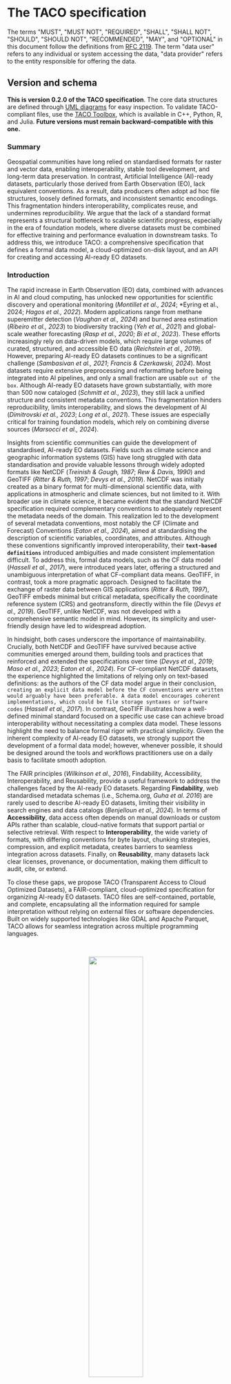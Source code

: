 # The TACO specification

The terms "MUST", "MUST NOT", "REQUIRED", "SHALL", "SHALL NOT", "SHOULD", "SHOULD NOT", "RECOMMENDED", "MAY", and "OPTIONAL" in this document follow the definitions from [RFC 2119](https://www.ietf.org/rfc/rfc2119.txt). The term "data user" refers to any individual or system accessing the data, "data provider" refers to the entity responsible for offering the data.

## Version and schema

**This is version 0.2.0 of the TACO specification**. The core data structures are defined through [UML diagrams](https://github.com/tacofoundation/specification/tree/main/diagrams) for easy inspection. To validate TACO-compliant files, use the [TACO Toolbox](https://github.com/tacofoundation/taco-toolbox), which is available in C++, Python, R, and Julia. **Future versions must remain backward-compatible with this one.**

### Summary

Geospatial communities have long relied on standardised formats for raster and vector data, enabling interoperability, stable tool development, and long-term data preservation. In contrast, Artificial Intelligence (AI)-ready datasets, particularly those derived from Earth Observation (EO), lack equivalent conventions. As a result, data producers often adopt ad hoc file structures, loosely defined formats, and inconsistent semantic encodings. This fragmentation hinders interoperability, complicates reuse, and undermines reproducibility. We argue that the lack of a standard format represents a structural bottleneck to scalable scientific progress, especially in the era of foundation models, where diverse datasets must be combined for effective training and performance evaluation in downstream tasks. To address this, we introduce TACO: a comprehensive specification that defines a formal data model, a cloud-optimized on-disk layout, and an API for creating and accessing AI-ready EO datasets.

### Introduction

The rapid increase in Earth Observation (EO) data, combined with advances in AI and cloud computing, has unlocked new opportunities for scientific discovery and operational monitoring (*Montillet et al., 2024*; *Eyring et al., 2024; *Hagos et al., 2022*). Modern applications range from methane superemitter detection (*Vaughan et al., 2024*) and burned area estimation (*Ribeiro et al., 2023*) to biodiversity tracking (*Yeh et al., 2021*) and global-scale weather forecasting (*Rasp et al., 2020; Bi et al., 2023*). These efforts increasingly rely on data-driven models, which require large volumes of curated, structured, and accessible EO data (*Reichstein et al., 2019*). However, preparing AI-ready EO datasets continues to be a significant challenge (*Sambasivan et al., 2021*; *Francis & Czerkawski, 2024*). Most datasets require extensive preprocessing and reformatting before being integrated into AI pipelines, and only a small fraction are usable `out of the box`. Although AI-ready EO datasets have grown substantially, with more than 500 now cataloged (*Schmitt et al., 2023*), they still lack a unified structure and consistent metadata conventions. This fragmentation hinders reproducibility, limits interoperability, and slows the development of AI (*Dimitrovski et al., 2023*; *Long et al., 2021*). These issues are especially critical for training foundation models, which rely on combining diverse sources (*Marsocci et al., 2024*).

Insights from scientific communities can guide the development of standardised, AI-ready EO datasets. Fields such as climate science and geographic information systems (GIS) have long struggled with data standardisation and provide valuable lessons through widely adopted formats like NetCDF (_Treinish & Gough, 1987_; _Rew & Davis, 1990_) and GeoTIFF (_Ritter & Ruth, 1997_; _Devys et al., 2019_). NetCDF was initially created as a binary format for multi-dimensional scientific data, with applications in atmospheric and climate sciences, but not limited to it. With broader use in climate science, it became evident that the standard NetCDF specification required complementary conventions to adequately represent the metadata needs of the domain. This realization led to the development of several metadata conventions, most notably the CF (Climate and Forecast) Conventions (*Eaton et al., 2024*), aimed at standardising the description of scientific variables, coordinates, and attributes. Although these conventions significantly improved interoperability, their __`text-based definitions`__ introduced ambiguities and made consistent implementation difficult. To address this, formal data models, such as the CF data model (*Hassell et al., 2017*), were introduced years later, offering a structured and unambiguous interpretation of what CF-compliant data means. GeoTIFF, in contrast, took a more pragmatic approach. Designed to facilitate the exchange of raster data between GIS applications (*Ritter & Ruth, 1997*), GeoTIFF embeds minimal but critical metadata, specifically the coordinate reference system (CRS) and geotransform, directly within the file (*Devys et al., 2019*). GeoTIFF, unlike NetCDF, was not developed with a comprehensive semantic model in mind. However, its simplicity and user-friendly design have led to widespread adoption.

In hindsight, both cases underscore the importance of maintainability. Crucially, both NetCDF and GeoTIFF have survived because active communities emerged around them, building tools and practices that reinforced and extended the specifications over time (*Devys et al., 2019*; *Maso et al., 2023*; *Eaton et al., 2024*). For CF-compliant NetCDF datasets, the experience highlighted the limitations of relying only on text-based definitions: as the authors of the CF data model argue in their conclusion, `creating an explicit data model before the CF conventions were written would arguably have been preferable. A data model encourages coherent implementations, which could be file storage syntaxes or software codes` (_Hassell et al., 2017_). In contrast, GeoTIFF illustrates how a well-defined minimal standard focused on a specific use case can achieve broad interoperability without necessitating a complex data model. These lessons highlight the need to balance formal rigor with practical simplicity. Given the inherent complexity of AI-ready EO datasets, we strongly support the development of a formal data model; however, whenever possible, it should be designed around the tools and workflows practitioners use on a daily basis to facilitate smooth adoption.

The FAIR principles (*Wilkinson et al., 2016*), Findability, Accessibility, Interoperability, and Reusability, provide a useful framework to address the challenges faced by the AI-ready EO datasets. Regarding **Findability**, web standardised metadata schemas (i.e., Schema.org, _Guha et al. 2016_) are rarely used to describe AI-ready EO datasets, limiting their visibility in search engines and data catalogs (_Benjelloun et al., 2024_). In terms of **Accessibility**, data access often depends on manual downloads or custom APIs rather than scalable, cloud-native formats that support partial or selective retrieval. With respect to **Interoperability**, the wide variety of formats, with differing conventions for byte layout, chunking strategies, compression, and explicit metadata, creates barriers to seamless integration across datasets. Finally, on **Reusability**, many datasets lack clear licenses, provenance, or documentation, making them difficult to audit, cite, or extend.

To close these gaps, we propose TACO (Transparent Access to Cloud Optimized Datasets), a FAIR-compliant, cloud-optimized specification for organizing AI-ready EO datasets. TACO files are self-contained, portable, and complete, encapsulating all the information required for sample interpretation without relying on external files or software dependencies. Built on widely supported technologies like GDAL and Apache Parquet, TACO allows for seamless integration across multiple programming languages.

<p>&nbsp;</p>
<a name="fig1">
<p align="center">
  <img src="https://github.com/user-attachments/assets/17a84407-0cd1-4da4-9e0d-2e22beda7087" width="50%">
</p>
</a>
<sub><strong>Figure 1:</strong> Conceptual organization of the TACO Specification. The Data Model (A) is composed of two layers: Logical Structure (describing the relationships between data and metadata) and Semantic Description (standardised metadata definitions). These layers collectively define the Data Format (B), specifying how data is stored, which can be created and accessed through a dedicated API (C) consisting of the ToolBox (for creation) and the Reader (for reading).</sub>
<p>&nbsp;</p>

### The specification

The TACO specification defines the data model, file format, and API ([**Figure 1**](#fig1)). Here, the **_data model_** refers to an abstract representation of a dataset that defines the rules, constraints, and relationships connecting metadata to the associated data assets ([**Figure 2**](#fig2)). The **_data format_** defines the physical representation of the dataset, specifying how data and metadata are encoded, stored, and organized. Finally, the API specifies the programmatic methods and conventions by which users and applications can interact with TACO-compliant datasets. By providing a unique and well-structured interface, the API abstracts the underlying complexity of the data format and data model, allowing data users to query, modify, and even integrate multiple TACO datasets.

#### The Data Model

The logical structure of the TACO data model is illustrated in the UML diagram in [**Figure 2**](#fig2). At its core, a TACO dataset is defined as a structured collection of minimal self-contained data units, called SAMPLEs, organized within a container, called TORTILLA, and enriched by dataset-level metadata.

<p>&nbsp;</p>
<a name="fig2">
<p align="center">
<img src="https://github.com/user-attachments/assets/f41109aa-357f-4a2c-b348-e39192a9ccc6" alt="TACO logical structure" width="75%">
</p>
</a>
<sub><strong>Figure 2:</strong> TACO logical structure. A <code>SAMPLE</code> encapsulates raw data and metadata, with a pointer to a <code>DataSource</code>. Supported data sources include <code>GDALDataset</code>, <code>BYTES</code>, and <code>TORTILLA</code>. TACO extends <code>TORTILLA</code> by adding high-level dataset metadata.</sub>
<p>&nbsp;</p>


A SAMPLE represents the minimal self-contained and smallest indivisible unit for AI training and evaluation. Each SAMPLE encapsulates the actual data and metadata ([**Figure 3**](#fig3)). Importantly, each SAMPLE contains a pointer to a DataSource that specifies how to access the underlying data. A SAMPLE supports three primary DataSource types: (i) GDALDataset, for raster or vector data readable by the GDAL library; (ii) BYTES, representing raw byte streams for unsupported or custom formats; and (iii) TORTILLA. While the BYTES option is available, GDALDataset is recommended for partial read support.

<p>&nbsp;</p>
<a name="fig3"></a>
<p align="center">
  <img src="https://github.com/user-attachments/assets/52dad4b8-d680-4f43-b666-23572e48df2e" alt="Semantic description of SAMPLE metadata" width="80%">
</p>
<sub><strong>Figure 3:</strong> Semantic description of the <code>SAMPLE</code> metadata. The <code>Metadata</code> class contains essential file identification and storage fields. An abstract <code>Extension</code> class defines the interface for optional metadata, allowing for expansion. Specific extensions (marked with <code>&lt;&lt;Extension&gt;&gt;</code> in the header) like <code>STAC</code>, <code>RAI</code>, <code>STATS</code>, <code>Flood</code>, and <code>Methane</code> inherit from <code>Extension</code>, each adding domain-specific attributes. This design enables adding extensions without modifying the core <code>Metadata</code> structure.</sub>
<p>&nbsp;</p>

The TORTILLA serves as a container that manages multiple SAMPLE instances. All SAMPLEs within a TORTILLA share a uniform metadata schema, enabling the combined metadata to be represented as a dataframe. Since TORTILLA implements the DataSource interface, it can be referenced within a SAMPLE, enabling recursive nesting of TORTILLA containers. This design supports the representation of hierarchical datasets while preserving the modularity and self-contained nature of individual SAMPLEs. Building upon TORTILLA, the TACO class extends this container structure by adding comprehensive dataset-level metadata ([**Figure 4**](#fig4)). This additional metadata provides a semantic collection overview, supporting dataset management, discovery, and interoperability.

<p>&nbsp;</p>
<a name="fig4"></a>
<p align="center">
  <img src="https://github.com/user-attachments/assets/e522fc11-7cc1-4670-a836-3491c1c2b1c2" alt="Semantic description of SAMPLE metadata" width="80%">
</p>
<sub><strong>Figure 4:</strong> Semantic description of the TACO dataset-level metadata. Core dataset information is structured in the Metadata class, linking mandatory and optional fields. Extensions, modeled through the abstract Extension class, allow modular inclusion of additional metadata such as RAI, Publications, and Sensor information, ensuring flexibility and scalability.</sub>
<p>&nbsp;</p>

#### Semantic Description

This section defines the structure of the metadata associated with each individual SAMPLE ([**Figure 3**](#fig3)) and with the TACO dataset ([**Figure 4**](#fig4)) as a whole. Metadata is organized into three categories: (1) Core (required fields), (2) Optional (non-essential fields providing additional context or supporting specific functionalities), and (3) Automatic (fields automatically generated by the TACO API; generation is based exclusively on core metadata and never on optional fields).

<p>&nbsp;</p>
<a name="tab1"></a>
<table>
  <thead>
    <tr>
      <th><strong>Field</strong></th>
      <th><strong>Type</strong></th>
      <th><strong>Details</strong></th>
    </tr>
  </thead>
  <tbody>
    <tr>
      <td><code>tortilla:id</code></td>
      <td>String</td>
      <td><strong>CORE</strong>. Unique identifier for each item.</td>
    </tr>
    <tr>
      <td><code>tortilla:file_format</code></td>
      <td>String</td>
      <td>
        <strong>CORE</strong>. The format name <strong>MUST</strong> follow the GDAL naming convention. For example:
        <ul>
          <li>GeoTIFF files use the format name <code>GTiff</code>.</li>
          <li>JPEG files use the format name <code>JPEG</code>.</li>
        </ul>
        <strong>Additional Supported Formats:</strong>
        <ul>
          <li><code>BYTES</code>: Used for data formats not supported by GDAL.</li>
          <li><code>TORTILLA</code>: Used when the file represents a nested TORTILLA structure.</li>
        </ul>
      </td>
    </tr>
    <tr>
      <td><code>tortilla:offset</code></td>
      <td>Long</td>
      <td><strong>AUTOMATIC</strong>. Byte offset where the item’s data begins in the file. This field is automatically generated by the <code>taco-toolbox</code>.</td>
    </tr>
    <tr>
      <td><code>tortilla:length</code></td>
      <td>Long</td>
      <td><strong>AUTOMATIC</strong>. Number of bytes that the item’s data occupies. This field is automatically generated by the <code>taco-toolbox</code>.</td>
    </tr>
    <tr>
      <td><code>tortilla:data_split</code></td>
      <td>String</td>
      <td>
        <strong>OPTIONAL</strong>. The data split type. <strong>MUST</strong> be one of the following:
        <ul>
          <li><code>train</code>: Training data.</li>
          <li><code>test</code>: Testing data.</li>
          <li><code>validation</code>: Validation data.</li>
        </ul>
      </td>
    </tr>
  </tbody>
</table>
<p><strong>Table 1:</strong> Core Schema for <code>SAMPLE</code> Metadata</p>
<p>&nbsp;</p>

At the `SAMPLE` level, two core attributes are required: `tortilla:id`, a unique string that identifies each `SAMPLE`, and `tortilla:file_format`, which specifies the data format—either `TORTILLA`, `BYTES`, or any format supported by GDAL. An optional field, `tortilla:data_split`, indicates the dataset partition to which the sample belongs (e.g., training, validation, or testing). Additionally, the fields `tortilla:offset` (denoting the position within a TORTILLA archive) and `tortilla:length` (the sample's size) are automatically computed by the TACO API ([**Table 1**](#tab1)). The current specification supports three optional extensions: STAC, Responsible AI (RAI), and sample statistics (STATS), which are described in detail in the [`SAMPLE` Extensions section](#sample-level-extension).

At the dataset level, TACO defines a `Metadata` class that encapsulates both core and optional fields describing the dataset’s provenance, structure, and content ([**Table 2**](#tab2)). Core fields include a persistent identifier (`id`), versioning information (`taco_version`, `dataset_version`), spatiotemporal coverage (`extent`), a human-readable description (`description`), licensing details (`licenses`), and contact information for both dataset providers (`providers`) and the individual responsible for converting the data into TACO (`data_curator`). Several of these core fields employ nested structures or lists to represent complex information. For example, both `providers` and `data_curator` are modeled as lists of `Contact` objects, each containing attributes such as name, affiliation, and email. The `extent` field uses nested list structures to capture spatial and temporal bounds, while the `licenses` field is represented by a `Licenses` class that can wrap one or more license entries.

Optional fields in the `Metadata` class include a dataset title, descriptive keywords, and high-level information about intended use, such as the task type and split strategy. Links to external resources can be provided via the optional `raw_link` and `discuss_link` fields, both represented by a `Hyperlink` class that includes an `href` and a textual `description`. TACO metadata is designed to be extensible: additional modules can be integrated by inheriting from an abstract `Extension` class. Check the [`TACO` Extensions section](#taco-level-extension) for more details.

<p>&nbsp;</p>

| **Field**         | **Type**                                           | **Details**                                                                                                           |
| ----------------- | -------------------------------------------------- | --------------------------------------------------------------------------------------------------------------------- |
| `id`              | String                                             | **CORE**. A unique identifier for the dataset.                                                                        |
| `taco_version`    | String                                             | **CORE**. The version of the TACO specification.                                                                      |
| `dataset_version` | String                                             | **CORE**. Version of the dataset.                                                                                     |
| `description`     | String                                             | **CORE**. Description of the dataset.                                                                                 |
| `licenses`        | List of strings                                    | **CORE**. License(s) of the dataset. It is recommended to use [SPDX License identifiers](https://spdx.org/licenses/). |
| `extent`          | [Extent Object](#extent-object)                    | **CORE**. Spatial and temporal extents.                                                                               |
| `providers`       | List of [Person Objects](#person-object)           | **CORE**. A list of persons who participated in the creation of the dataset.                                          |
| `curators`        | List of [Person Objects](#person-object)           | **CORE**. A list of persons responsible for converting the dataset to TACO compliance.                                |
| `title`           | String                                             | **OPTIONAL**. Title of the dataset. Maximum length: 250 characters.                                                   |
| `keywords`        | List of strings                                    | **OPTIONAL**. List of keywords describing the dataset.                                                                |
| `task`            | [Task Object](#task-extension)                        | **OPTIONAL**. Refers to the most relevant task defined by the TACO specification.                                     |
| `split_strategy`  | [Split Strategy Object](#split-strategy-extension) | **OPTIONAL**. Chosen from an explicit list of method names.                                                           |
| `discuss_link`    | [HyperLink Object](#hyperlink-object)              | **OPTIONAL**. A link to a discussion forum or community page.                                                         |
| `raw_link`        | [HyperLink Object](#hyperlink-object)              | **OPTIONAL**. Link to the raw dataset (if not in native TACO format).                                                 |

<p>&nbsp;</p>


#### Data format

The **TORTILLA** and **TACO** file formats are designed to efficiently store large-scale datasets using a binary serialization scheme ([**Figure 5**](#fig5)). Each TORTILLA file enforces a consistent schema and metadata structure across all its samples. Metadata is stored in the **FOOTER** using Apache Parquet, while the corresponding sample data is stored as a Binary Large Object (**BLOB**). Each row in the Apache Parquet file corresponds to a distinct `SAMPLE` object. The **BLOB** and the **FOOTER** are combined into a single file, constituting the TORTILLA format (see [**Figure 5**](#fig5)). Notably, the format enables partial reads of the **BLOB** during sample-level access, while the **FOOTER** is read entirely only once at load time.

<p>&nbsp;</p>
<a name="fig5"></a>
<p align="center">
  <img src="https://github.com/user-attachments/assets/47cf46be-6f40-4aec-bf97-9a674021bcfa" alt="Semantic description of SAMPLE metadata" width="80%">
</p>
<sub><strong>Figure 5:</strong> Structure of the TACO and TORTILLA file format, used as the underlying container for SAMPLEs. The format consists of a 200-byte static header followed by a dynamic segment. The static section encodes file-level metadata including a magic number (MB), footer offset (FO) and length (FL), data partition (DP), and pointers to the metadata collection (CO and CL, only for TACO). The dynamic section serializes data blobs (DATA), sample-level descriptors (FOOTER), and, in the case of TACO files only, a dataset-level metadata block (COLLECTION) encoded in UTF-8 JSON.</sub>
<p>&nbsp;</p>

A **TACO** file extends the TORTILLA format by appending dataset-level metadata (the **COLLECTION**), encoded in JSON at the end of the file. This design ensures that both TORTILLA and TACO files are self-contained, portable, and complete, encapsulating all information required to interpret samples without reliance on external files or software dependencies.

Each file begins with a fixed 200-byte **HEADER** that includes a 2-byte magic number, an 8-byte offset and length for the **FOOTER**, and an 8-byte data partition count indicating the dataset's number of segments. This count allows the TACO API to verify dataset completeness and reconstruct the full archive correctly. TACO files introduce two additional 8-byte fields for the **COLLECTION** offset and length. Both formats reserve unused space in the header for future use: 174 bytes in TORTILLA and 158 bytes in TACO.

The TACO API (Section [**API**](#api)) automatically generates certain fields based on the input data. For instance, it records sample-level offsets and lengths as columns in the **FOOTER**, enabling efficient random access to individual samples (illustrated by the red dotted line in [**Figure 5**](#fig5)). To support multi-language interoperability and partial reads, TACO relies on GDAL’s Virtual File System (VFS), particularly the `/vsisubfile/` handler, which allows byte ranges within a TACO file to be treated as standalone `GDALDataset` objects. This enables fast random access without reading the entire **BLOB** region. TACO also supports cloud-optimized access, leveraging additional GDAL VFS handlers such as `/vsicurl/`, `/vsis3/`, `/vsiaz/`, `/vsigs/`, `/vsioss/`, and `/vsiswift/`, ensuring high-performance reads across diverse cloud storage platforms.

<p>&nbsp;</p>
<a name="fig6"></a>
<p align="center">
  <img src="https://github.com/user-attachments/assets/ac910f8e-84d8-4b1a-bcbe-d46dba349692" width="80%">
</p>
<sub><strong>Figure 6:</strong> This diagram illustrates the key components of the TACO Toolbox API and their relationships. The Toolbox is responsible for creating, editing, and mapping between standards.</sub>
<p>&nbsp;</p>

#### API

The TACO API consists of two main components: the **Toolbox** ([**Figure 6**](#fig6)) and the **Reader** ([**Figure 7**](#fig7)). The Toolbox provides data classes for the core TACO models—`SAMPLE`, `TORTILLA`, and `TACO`—enabling users to define and modify dataset structures entirely through code. It includes a `create()` method that serializes both data and metadata into fully compliant TACO or TORTILLA files. Additionally, the `edit()` method allows users to update existing files, whether adjusting the `COLLECTION` or the `FOOTER`.

Format conversion is supported through optional utilities such as `tortilla2taco()`, `taco2tortilla()`, `footer2geoparquet()`, and `footer2geoparquetstac()`. Exporters like `collection2stac()`, `collection2croissant()`, `collection2datacite()`, and `collection2datacard()` enable collection-level metadata generation in STAC, Croissant, DataCite, or Markdown formats.

The **Reader** component provides a simple interface to load and interact with TACO and TORTILLA files. It implements a `load()` function that retrieves the `FOOTER` and, if called with `collection=True`, also returns the `COLLECTION`. A `compile()` function must also be provided to create smaller subsets of existing TACO or TORTILLA files.

The Reader is designed to operate within a DataFrame interface in the target programming language (e.g., R, Python, or Julia), mapping the `FOOTER` to a DataFrame object. Additionally, a `read` method must be implemented on the DataFrame to expose GDAL VFS access (Figure\~\ref{fig\:api\_reader}). Optional helper functions can also be included to perform sanity checks and validate file compliance with the TACO format specification.

<p>&nbsp;</p>
<a name="fig7"></a>
<p align="center">
  <img src="https://github.com/user-attachments/assets/ac910f8e-84d8-4b1a-bcbe-d46dba349692" width="80%">
</p>
<sub><strong>Figure 7:</strong> Overview of the TACO Reader API. This diagram illustrates the core components and their interactions. The Reader parses the FOOTER of TACO and TORTILLA objects and converts them into a DataFrame. Individual SAMPLEs can then be accessed using the read method, which enables sample-level querying and downstream analysis.</sub>
<p>&nbsp;</p>

## Extensions

### Sample-level Semantic Description

#### STAC extension

This section describes the integration of SpatioTemporal Asset Catalog (STAC) metadata at the item level, where each `SAMPLE` corresponds to a STAC Item. STAC provides a standardized schema for spatially and temporally contextualizing assets. Although our schema does not adopt the exact naming conventions defined in official STAC, the current `SAMPLE` STAC extension allows for a direct mapping between the two specifications.

<table>
  <thead>
    <tr>
      <th><strong>Field</strong></th>
      <th><strong>Type</strong></th>
      <th><strong>Details</strong></th>
    </tr>
  </thead>
  <tbody>
    <tr>
      <td><code>stac:crs</code></td>
      <td>String</td>
      <td><strong>CORE</strong>. The Coordinate Reference System (CRS), specified using a recognized authority (EPSG, ESRI or SR-ORG).</td>
    </tr>
    <tr>
      <td><code>stac:geotransform</code></td>
      <td>Array of Floats</td>
      <td><strong>CORE</strong>. A 6-element array defining the affine transformation from pixel to spatial coordinates, following GDAL conventions:  
        <ul>
          <li><code>a</code>: Top-left x-coordinate of the upper-left pixel</li>
          <li><code>b</code>: Pixel width (x-resolution)</li>
          <li><code>c</code>: Row rotation (usually 0)</li>
          <li><code>d</code>: Top-left y-coordinate of the upper-left pixel</li>
          <li><code>e</code>: Column rotation (usually 0)</li>
          <li><code>f</code>: Negative pixel height (y-resolution, negative for north-up)</li>
        </ul>
      </td>
    </tr>
    <tr>
      <td><code>stac:tensor_shape</code></td>
      <td>Array of integers</td>
      <td><strong>CORE</strong>. The spatial dimensions of the sample.</td>
    </tr>
    <tr>
      <td><code>stac:time_start</code></td>
      <td>Integer</td>
      <td><strong>CORE</strong>. Timestamp in seconds since UNIX epoch, representing the nominal start of acquisition.</td>
    </tr>
    <tr>
      <td><code>stac:time_end</code></td>
      <td>Integer</td>
      <td><strong>CORE</strong>. Timestamp marking the end of the acquisition or composite period.</td>
    </tr>
    <tr>
      <td><code>stac:centroid</code></td>
      <td>String</td>
      <td><strong>AUTOMATIC</strong>. Centroid of the sample in WKT <code>POINT</code> (EPSG:4326).</td>
    </tr>
  </tbody>
</table>

#### RAI extension

The RAI (Responsible AI) extension automatically enriches each `SAMPLE` with socioeconomic and environmental indicators by spatially overlaying its footprint with global datasets.

<table>
  <thead>
    <tr>
      <th><strong>Field</strong></th>
      <th><strong>Type</strong></th>
      <th><strong>Details</strong></th>
    </tr>
  </thead>
  <tbody>
    <tr>
      <td><code>rai:elevation</code></td>
      <td>Long</td>
      <td><strong>AUTOMATIC</strong>. Average elevation in meters within the Sample footprint (from <a href="https://doi.org/10.5069/G9028PQB">Copernicus DEM</a>).</td>
    </tr>
    <tr>
      <td><code>rai:cisi</code></td>
      <td>Float</td>
      <td><strong>AUTOMATIC</strong>. Critical Infrastructure Spatial Index (0–1). See <a href="https://doi.org/10.1038/s41597-022-01218-4">doi:10.1038/s41597-022-01218-4</a>.</td>
    </tr>
    <tr>
      <td><code>rai:gdp</code></td>
      <td>Float</td>
      <td><strong>AUTOMATIC</strong>. GDP (USD/year) averaged over footprint. See <a href="https://doi.org/10.1038/sdata.2018.4">doi:10.1038/sdata.2018.4</a>.</td>
    </tr>
    <tr>
      <td><code>rai:hdi</code></td>
      <td>Float</td>
      <td><strong>AUTOMATIC</strong>. Human Development Index (0–1). See <a href="https://doi.org/10.1038/sdata.2018.4">doi:10.1038/sdata.2018.4</a>.</td>
    </tr>
    <tr>
      <td><code>rai:gmi</code></td>
      <td>Float</td>
      <td><strong>AUTOMATIC</strong>. Global human modification index. See <a href="https://doi.org/10.5194/essd-12-1953-2020">doi:10.5194/essd-12-1953-2020</a>.</td>
    </tr>
    <tr>
      <td><code>rai:pop</code></td>
      <td>Float</td>
      <td><strong>AUTOMATIC</strong>. Estimated population (LandScan). See <a href="https://doi.org/10.48690/1531770">doi:10.48690/1531770</a>.</td>
    </tr>
    <tr>
      <td><code>rai:admin0</code></td>
      <td>String</td>
      <td><strong>AUTOMATIC</strong>. Country-level boundary. See <a href="https://doi.org/10.1371/journal.pone.0231866">doi:10.1371/journal.pone.0231866</a>.</td>
    </tr>
    <tr>
      <td><code>rai:admin1</code></td>
      <td>String</td>
      <td><strong>AUTOMATIC</strong>. District-level boundary. Same source as above.</td>
    </tr>
    <tr>
      <td><code>rai:admin2</code></td>
      <td>String</td>
      <td><strong>AUTOMATIC</strong>. Municipality-level boundary. Same source as above.</td>
    </tr>
  </tbody>
</table>

#### STATS extension

The STATS extension provides descriptive statistics summarizing the pixel values of each `SAMPLE`. These statistics are computed automatically by the TACO API when the `file_format` is set to `Gtiff`, and they are calculated per band across the spatial dimensions (height × width) of the image. This extension defines four fields: `stats:mean`, `stats:min`, `stats:max`, and `stats:std`. Each field is represented as an array of scalars, with one value per channel. These statistics are essential for tasks such as input normalization, quality assessment, and characterization of value distributions across heterogeneous datasets. Importantly, when all samples in a TORTILLA archive include STATS metadata, the TACO API enables users to compute global or subset-level statistics through pooled variance and weighted averages, without requiring the entire dataset to be loaded into memory.

#### STATS Fields

| Field        | Type            | Description                                                                                |
| ------------ | --------------- | ------------------------------------------------------------------------------------------ |
| `stats:mean` | Array of Floats | **AUTOMATIC**. The mean value of each band, computed across the height × width spatial dimensions.        |
| `stats:min`  | Array of Floats | **AUTOMATIC**. The minimum value of each band across the image.                                           |
| `stats:max`  | Array of Floats | **AUTOMATIC**. The maximum value of each band across the image.                                           |
| `stats:std`  | Array of Floats | **AUTOMATIC**. The standard deviation of each band. |


### TACO-level Semantic Description

#### Extent object

Describes the spatial and temporal coverage of the entire dataset. Both spatial and temporal extents are required.

| **Field**  | **Type**         | **Details**                                                              |
| ---------- | ---------------- | ------------------------------------------------------------------------ |
| `spatial`  | List of numbers  | **CORE**. Bounding box defined as `[xmin, ymin, xmax, ymax]` in EPSG:4326.         |
| `temporal` | List of integers | **CORE**. Start and end dates in milliseconds since Unix Epoch (Jan 1, 1970, UTC). |

#### Person object

The **Person object** is based on the [STAC Extension](https://github.com/stac-extensions/contacts) proposed by Matthias Mohr. It identifies and provides contact details for a person or organization responsible for a resource.

| **Field**      | **Type**             | **Details**                                                                   |
| -------------- | -------------------- | ----------------------------------------------------------------------------- |
| `name`         | String               | **CORE**. Name of the responsible person (if `organization` is missing).                |
| `organization` | String               | **OPTIONAL**. Affiliation of the contact (if `name` is missing).                            |
| `emails`       | List of Info Objects | **OPTIONAL**. Optional email addresses.                                                     |
| `roles`        | List of strings      | **OPTIONAL**. Optional roles (duties, functions, permissions) associated with this contact. |

#### Hyperlink Object

The Hyperlink class defines a URL and its associated description. The URL must follow [RFC 3986](https://www.rfc-editor.org/rfc/rfc3986) standards.

| **Field**     | **Type** | **Details**                                          |
| ------------- | -------- | ---------------------------------------------------- |
| `href`        | String   | **CORE**. URL of the resource. Must be a valid URI (RFC 3986). |
| `description` | String   | **OPTIONAL**. Optional explanation or context for the hyperlink.   |

#### Task Extension

The `task` field must be a string selected from a well-defined and consistent list of supported ML tasks. It defines the primary ML task that the dataset supports.

| **Field** | **Type**         | **Details**                    |
| --------- | ---------------- | ------------------------------ |
| `task`    | String (Literal) | **CORE**. Type of machine learning task. |

The task field must be one of the following values:

* **Regression**: Estimates a numeric and continuous value.
* **Classification**: Assigns predefined class labels to an output.
* **Scene Classification**: Assigns a single class label to an entire scene or area.
* **Object Detection**: Identifies and localizes objects using bounding boxes.
* **Segmentation**: Labels individual pixels in an image.
* **Semantic Segmentation**: Pixel-wise classification without object differentiation.
* **Instance Segmentation**: Labels each distinct object at the pixel level.
* **Panoptic Segmentation**: Merges semantic and instance segmentation.
* **Similarity Search**: Checks if a query matches any reference item.
* **Generative**: Produces synthetic data.
* **Image Captioning**: Generates textual descriptions of images.
* **Super Resolution**: Enhances image resolution and detail.
* **Denoising**: Removes noise artifacts.
* **Inpainting**: Reconstructs missing/corrupt regions.
* **Colorization**: Adds color to grayscale images.
* **Style Transfer**: Transfers style from one image to another.
* **Deblurring**: Removes blur from an image.
* **Dehazing**: Removes haze/fog to enhance clarity.
* **General**: Use only if no specific task applies; clarify as needed.

#### Split Strategy Extension

The core `split_strategy` field is a string that **must** be chosen from a predefined list of supported splitting approaches. This field details how the dataset is partitioned into distinct subsets, typically for training, validation, and testing machine learning models.

| **Field**        | **Type**         | **Details**                           |
| ---------------- | ---------------- | ------------------------------------- |
| `split_strategy` | String (Literal) | **CORE**. The method used to split the dataset. |

**Supported `split_strategy` values:**

* **random**: The dataset is split into training, validation, and testing subsets through a randomized process.
* **stratified**: The dataset is split while preserving the distribution of a specific property, such as temporal periods (e.g., splitting by year or season) or spatial characteristics (e.g., by geographic location).
* **other**: The dataset is split using a custom or non-standard method. Additional description is recommended.
* **none**: The dataset is not explicitly divided into subsets.
* **unknown**: The method used to split the dataset is not known or unspecified.

#### Sensor Extension

The Sensor extension provides information about the optical remote sensing data, including the sensor used and the spectral bands available. Users can specify the sensor name (e.g., `landsat8oli`, `sentinel2msi`) and optionally select a subset of bands (e.g., `landsat8oli[B01, B02]`). If recognized, the TACO API automatically populates the corresponding bands.

| **Field** | **Type**             | **Details**                                                                                                                                                                                                                                                         |
| --------- | -------------------- | ------------------------------------------------------------------------------------------------------------------------------------------------------------------------------------------------------------------------------------------------------------------- |
| `sensor`  | String               | **CORE**. The sensor that acquired the data (optional). **Supported sensors:** `landsat1mss`, `landsat2mss`, `landsat3mss`, `landsat4mss`, `landsat5mss`, `landsat4tm`, `landsat5tm`, `landsat7etm`, `landsat8oli`, `landsat9oli`, `sentinel2msi`, `eo1ali`, `aster`, `modis` |
| `bands`   | List of [Spectral Band](#spectral-band-extension) objects | **OPTIONAL**. A list of spectral band objects. If not provided directly, it will be inferred from the `sensor` field if recognized.


#### Spectral Band Extension

The spectral band extension describes characteristics of individual bands associated with a given sensor.

| **Field**             | **Type** | **Details**                                                                    |
| --------------------- | -------- | ------------------------------------------------------------------------------ |
| `name`                | String   | Unique name of the band (e.g., "B02", "red") (**required**)                    |
| `index`               | Integer  | Index of the band                                                              |
| `common_name`         | String   | Common name (e.g., "blue", "green") (optional)                                 |
| `description`         | String   | Description of the band (optional)                                             |
| `unit`                | String   | Unit of measurement (optional)                                                 |
| `center_wavelength`   | Float    | Central wavelength of the band (optional)                                      |
| `full_width_half_max` | Float    | Full width at half maximum (FWHM), a measure of spectral resolution (optional) |

#### Label Extension

The Label extension defines label data in a dataset. A `Label` object includes a list of `LabelClass` objects.

| **Field**           | **Type**                   | **Details**                                                    |
| ------------------- | -------------------------- | -------------------------------------------------------------- |
| `label_classes`     | List of [Label Class](#label-class-extension) Objects | A list where each element defines a label class (**required**) |
| `label_description` | String                     | An optional description of the labels used                     |

#### Label Class Extension

Each `LabelClass` defines a specific category or class in the dataset.

| **Field**     | **Type**          | **Details**                                                         |
| ------------- | ----------------- | ------------------------------------------------------------------- |
| `name`        | String            | Unique human-readable name (e.g., "car", "building") (**required**) |
| `category`    | String or Integer | A broader category the label belongs to (**required**)              |
| `description` | String            | Optional detailed description                                       |

#### Scientific Extension

This extension standardizes links to related scientific publications. The TACO scientific extension is based on the [STAC Scientific Extension](https://github.com/stac-extensions/scientific).

| **Field**      | **Type**                    | **Details**                                                                              |
| -------------- | --------------------------- | ---------------------------------------------------------------------------------------- |
| `doi`          | String                      | Digital Object Identifier (DOI) of the dataset                                           |
| `citation`     | String                      | Full BibTeX citation                                                                     |
| `summary`      | String                      | Brief dataset summary                                                                    |
| `publications` | List of [Publication](#publication-extension) Objects | A list of related scientific works, conforming to the `Publication Object` specification |

#### Publication Extension

The `Publication` object contains metadata for a scientific publication related to the dataset.

| **Field**  | **Type** | **Details**                                           |
| ---------- | -------- | ----------------------------------------------------- |
| `doi`      | String   | DOI of the publication (**required**)                 |
| `citation` | String   | Full BibTeX citation (**required**)                   |
| `summary`  | String   | Summary or abstract of the publication (**required**) |


### Facilitating dataset streaming with TOGs

Since version 0.0.2, TACO supports fully streamable datasets, offering significant benefits for nested datasets. These streaming capabilities eliminate the need to copy the whole dataset to a local disk by enabling on-demand reading, which improves performance in cloud-based workflows. This mechanism substantially reduces the HTTP GET requests typically incurred when accessing individual samples. In non-streaming workflows, inspecting each sample within a nested dataset leads to a separate Parquet read per sample. This translates into multiple HTTP requests on cloud infrastructure, increasing both latency and operational cost.

<p>&nbsp;</p>
<a name="fig7"></a>
<p align="center">
  <img src="https://github.com/user-attachments/assets/a895b1b0-093e-4e5a-b6ca-5dd40d9d8112" width="80%">
</p>
<sub><strong>Figure 8:</strong>Structure of the streamable TACO file format. Unlike the conventional TACO, the streamable variant explicitly encodes byte-level `offset` and `length` values for each data sample, enabling efficient random access to nested content. In this example, the format supports hierarchical access to `TORTILLA` samples and their associated GeoTIFF components. Metadata is organized across multiple Parquet tables, each exposing the necessary layout information for deserialization. The final table encodes fine-grained chunking (e.g., `lrf::0`, `lrf::1`), supporting selective retrieval of individual nD array blocks.</sub>
<p>&nbsp;</p>


To address this, TACO now embeds all metadata (including nested metadata) directly into the FOOTER dataset, including top-level sample metadata and fine-grained chunking details. As illustrated in Figure 8, the footer is organized as a sequence of *n + 2* Parquet objects, where *n* is the nesting depth (with *n = 0* for non-nested datasets).  Regardless of the specific case, two Parquet objects MUST always included:

- A **top-level** Parquet file containing sample-level metadata.
- A **bottom-level** Parquet file containing chunking-level metadata.

The TACO file HEADER stores the byte offset and length only of the first Parquet object in the FOOTER. Each Parquet object includes object-level metadata as a JSON string under the key **`pointer`**, formatted as `OFFSETLENGTH(A, B)`, where *A* and *B* are the byte offset and length of the next Parquet object. This chain continues until a **`pointer`** value of *NULL* indicates the end of the metadata sequence. Additionally, all Parquet objects in the FOOTER include a column named `tortilla:root`, which acts as a primary key to preserve the relational structure across dataset levels.

#### Hierarchical data access and return types at each level

The hierarchical design of the streamable TACO format enables intuitive and efficient data access. The `.read()` method at each level returns an object corresponding to that level's data structure, facilitating smooth traversal through nested datasets:

* **Reading a Sample-Level with `TORTILLA` data object:**

  ```python
  db.read("img1")
  ```

Returns a **DataFrame object** containing metadata for the sample `"img1"`. This DataFrame includes references to nested objects but does not load the nested content itself.

* **Reading a Sample-Level with `Gtiff` data object:**

  ```python
  db.read("img1").read("lrf")
  ```

Returns a **VFS (Virtual File System) GDAL string snippet**, representing a handle to the GeoTIFF component `"lrf"` associated with the sample `"img1"`. This string can be passed directly to GDAL-compatible libraries for raster access without fully materializing the file.

* **Chunk-level read:**

  ```python
  db.read("img1").read("lrf::2")
  ```
  
Returns a [**PyArrow Tensor**](https://arrow.apache.org/docs/python/generated/pyarrow.Tensor.html) object corresponding to a fine-grained chunk (e.g., the third chunk) of the n-dimensional array within the `"lrf"` GeoTIFF. This progressive reading strategy optimizes I/O operations by avoiding unnecessary data loading, enabling scalable and efficient workflows in large, nested remote sensing datasets.


#### TACO Optimized GeoTIFF (TOG) data object

When using streaming mode, the **data for each sample must be saved as a TACO Optimized GeoTIFF (TOG)**. A TOG is a GDAL-compatible GeoTIFF file created with specific compression and tiling settings to support efficient, ML-friendly workflows.


| Parameter    | Value    | Notes                                                    |
| ------------ | -------- | -------------------------------------------------------- |
| `driver`     | `"COG"`  | Cloud-Optimized GeoTIFF format                           |
| `interleave` | `"tile"` | Ensures optimal layout for tiled reading                 |
| `blocksize`  | `n`      | Must be divisible by 16.                                 |
| `compress`   | `"zstd"` | Zstandard compression for fast and efficient storage     |
| `level`      | `13`     | Compression level                                        |
| `bigtiff`    | `"yes"`  | Enables support for files larger than 4 GiB              |
| `overview`   | `"none"` | No OVERVIEWS MUST be generated                           |
| `predictor`  | `"yes"`  | Enables predictor for better compression ratios          |

#### Precomputed Histogram information

Many preprocessing tasks in remote sensing and machine learning workflows require an understanding of histogram statistics. For example, normalizing pixel values between the 2.5th and 98.5th percentiles (p2.5 and p98.5) is a common practice to minimize the influence of outliers. Other typical applications include contrast stretching to enhance image visual quality and adaptive thresholding for feature detection based on intensity distribution.

Generating histograms across all samples in a dataset requires a forward pass through the entire data, which can be computationally expensive, especially for large-scale or nested datasets. While tools like GDAL provide commands such as `gdalinfo -hist -approx_stats -json` to extract histogram metadata directly from images, this approach still necessitates reading all metadata before accessing the actual statistics, limiting efficiency in streaming scenarios.

To overcome this limitation, we propose a new method for streaming datasets within TACO. Because TACO enforces that all samples share the same metadata schema and nested structure, we store precomputed histograms as TORTILLA with `special` TOG files. It is special because instead of the typical `tile=True` setting used for raster data, we save histograms with `tile=False`, storing them as stripped GeoTIFFs optimized for sequential reading. To simplify processing, histograms are standardized to a fixed width of 100 bins. The dataset values used to compute these histograms are normalized linearly between the global minimum and maximum of the dataset, then scaled to the 0–255 range. This quantization reduces precision but facilitates compact storage and efficient transmission. The primary goal is not to preserve absolute precision but to provide consistent, comparable histogram representations for normalization and statistical analysis. Utilizing this metadata, the TACO reader API can efficiently provide non-parametric statistics and histograms to users at the sample, subset, or entire dataset level.

TODO